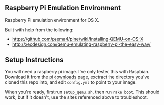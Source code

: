 Raspberry Pi Emulation Environment
----------------------------------

Raspberry Pi emulation environment for OS X.

Built with help from the following:
* https://github.com/psema4/pine/wiki/Installing-QEMU-on-OS-X
* http://xecdesign.com/qemu-emulating-raspberry-pi-the-easy-way/


Setup Instructions
-------------------

You will need a raspberry pi image. I've only tested this with Raspbian.
Download it from the [pi downloads](http://www.raspberrypi.org/downloads/) page,
exctract the directory you've cloned this repo into, and edit `config.yml` to point
to your image.

When you're ready, first run `setup_qemu.sh`, then run `rake boot`. This should work,
but if it doesn't, use the sites referenced above to troubleshoot.
